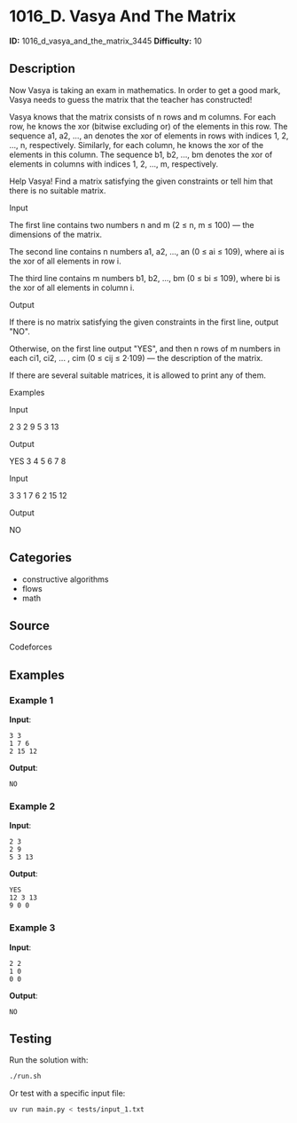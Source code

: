# 1016_D. Vasya And The Matrix

**ID:** 1016_d_vasya_and_the_matrix_3445
**Difficulty:** 10

## Description

Now Vasya is taking an exam in mathematics. In order to get a good mark, Vasya needs to guess the matrix that the teacher has constructed!

Vasya knows that the matrix consists of n rows and m columns. For each row, he knows the xor (bitwise excluding or) of the elements in this row. The sequence a1, a2, ..., an denotes the xor of elements in rows with indices 1, 2, ..., n, respectively. Similarly, for each column, he knows the xor of the elements in this column. The sequence b1, b2, ..., bm denotes the xor of elements in columns with indices 1, 2, ..., m, respectively.

Help Vasya! Find a matrix satisfying the given constraints or tell him that there is no suitable matrix.

Input

The first line contains two numbers n and m (2 ≤ n, m ≤ 100) — the dimensions of the matrix.

The second line contains n numbers a1, a2, ..., an (0 ≤ ai ≤ 109), where ai is the xor of all elements in row i.

The third line contains m numbers b1, b2, ..., bm (0 ≤ bi ≤ 109), where bi is the xor of all elements in column i.

Output

If there is no matrix satisfying the given constraints in the first line, output "NO".

Otherwise, on the first line output "YES", and then n rows of m numbers in each ci1, ci2, ... , cim (0 ≤ cij ≤ 2·109) — the description of the matrix.

If there are several suitable matrices, it is allowed to print any of them.

Examples

Input

2 3
2 9
5 3 13


Output

YES
3 4 5
6 7 8


Input

3 3
1 7 6
2 15 12


Output

NO

## Categories

- constructive algorithms
- flows
- math

## Source

Codeforces

## Examples

### Example 1

**Input**:
```
3 3
1 7 6
2 15 12
```

**Output**:
```
NO
```

### Example 2

**Input**:
```
2 3
2 9
5 3 13
```

**Output**:
```
YES
12 3 13
9 0 0
```

### Example 3

**Input**:
```
2 2
1 0
0 0
```

**Output**:
```
NO
```


## Testing

Run the solution with:

```bash
./run.sh
```

Or test with a specific input file:

```bash
uv run main.py < tests/input_1.txt
```
